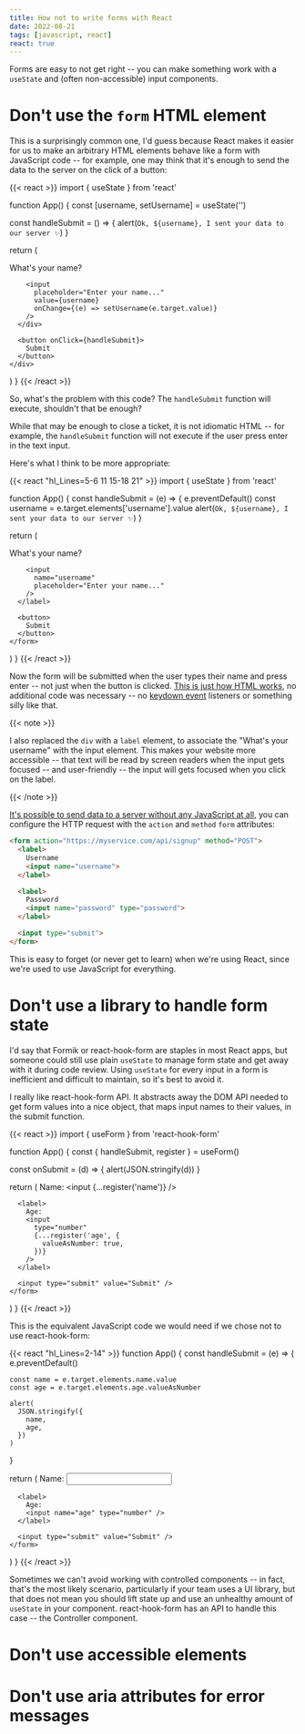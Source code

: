 ```yaml
---
title: How not to write forms with React
date: 2022-08-21
tags: [javascript, react]
react: true
---
```


Forms are easy to not get right -- you can make something work with a
`useState` and (often non-accessible) input components.

# Don't use the `form` HTML element

This is a surprisingly common one, I'd guess because React makes it easier for
us to make an arbitrary HTML elements behave like a form with JavaScript code
-- for example, one may think that it's enough to send the data to the server
on the click of a button:

{{< react >}}
import { useState } from 'react'

function App() {
  const [username, setUsername] = useState('')

  const handleSubmit = () => {
    alert(`Ok, ${username}, I sent your data to our server ✨`)
  }

  return (
    <div>
      <div>
        What's your name?

        <input
          placeholder="Enter your name..."
          value={username}
          onChange={(e) => setUsername(e.target.value)}
        />
      </div>

      <button onClick={handleSubmit}>
        Submit
      </button>
    </div>
  )
}
{{< /react >}}

So, what's the problem with this code? The `handleSubmit` function will
execute, shouldn't that be enough?

While that may be enough to close a ticket, it is not idiomatic HTML -- for
example, the `handleSubmit` function will not execute if the user press enter
in the text input.

Here's what I think to be more appropriate:

{{< react "hl_Lines=5-6 11 15-18 21" >}}
import { useState } from 'react'

function App() {
  const handleSubmit = (e) => {
    e.preventDefault()
    const username = e.target.elements['username'].value
    alert(`Ok, ${username}, I sent your data to our server ✨`)
  }

  return (
    <form onSubmit={handleSubmit}>
      <label>
        What's your name?

        <input
          name="username"
          placeholder="Enter your name..."
        />
      </label>

      <button>
        Submit
      </button>
    </form>
  )
}
{{< /react >}}

Now the form will be submitted when the user types their name and press enter
-- not just when the button is clicked. [This is just how HTML
works](https://developer.mozilla.org/en-US/docs/Web/API/HTMLFormElement/submit_event),
no additional code was necessary -- no [keydown
event](https://developer.mozilla.org/en-US/docs/Web/API/Element/keydown_event)
listeners or something silly like that.

{{< note >}}

I also replaced the `div` with a `label` element, to associate the "What's your
username" with the input element. This makes your website more accessible --
that text will be read by screen readers when the input gets focused -- and
user-friendly -- the input will gets focused when you click on the label.

{{< /note >}}

[It's possible to send data to a server without any JavaScript at
all](https://developer.mozilla.org/en-US/docs/Learn/Forms/Sending_and_retrieving_form_data#on_the_client_side_defining_how_to_send_the_data),
you can configure the HTTP request with the `action` and `method` `form`
attributes:

```html
<form action="https://myservice.com/api/signup" method="POST">
  <label>
    Username
    <input name="username">
  </label>

  <label>
    Password
    <input name="password" type="password">
  </label>

  <input type="submit">
</form>
```

This is easy to forget (or never get to learn) when we're using React, since
we're used to use JavaScript for everything.

# Don't use a library to handle form state

I'd say that Formik or react-hook-form are staples in most React apps, but
someone could still use plain `useState` to manage form state and get away with
it during code review. Using `useState` for every input in a form is
inefficient and difficult to maintain, so it's best to avoid it.

I really like react-hook-form API. It abstracts away the DOM API needed to get
form values into a nice object, that maps input names to their values, in the
submit function.

{{< react >}}
import { useForm } from 'react-hook-form'

function App() {
  const { handleSubmit, register } = useForm()

  const onSubmit = (d) => {
    alert(JSON.stringify(d))
  }

  return (
    <form onSubmit={handleSubmit(onSubmit)}>
      <label>
        Name:
        <input {...register('name')} />
      </label>

      <label>
        Age:
        <input
          type="number"
          {...register('age', {
            valueAsNumber: true,
          })}
        />
      </label>

      <input type="submit" value="Submit" />
    </form>
  )
}
{{< /react >}}

This is the equivalent JavaScript code we would need if we chose not to use
react-hook-form:

{{< react "hl_Lines=2-14" >}}
function App() {
  const handleSubmit = (e) => {
    e.preventDefault()

    const name = e.target.elements.name.value
    const age = e.target.elements.age.valueAsNumber

    alert(
      JSON.stringify({
        name,
        age,
      })
    )
  }

  return (
    <form onSubmit={handleSubmit}>
      <label>
        Name:
        <input name="name" />
      </label>

      <label>
        Age:
        <input name="age" type="number" />
      </label>

      <input type="submit" value="Submit" />
    </form>
  )
}
{{< /react >}}

Sometimes we can't avoid working with controlled components -- in fact, that's
the most likely scenario, particularly if your team uses a UI library, but that
does not mean you should lift state up and use an unhealthy amount of
`useState` in your component. react-hook-form has an API to handle this case --
the Controller component.

# Don't use accessible elements

# Don't use aria attributes for error messages

